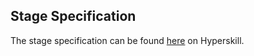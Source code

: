 ## Stage Specification

The stage specification can be found [here](https://hyperskill.org/projects/105/stages/570/implement) on Hyperskill.
